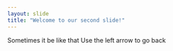 ```yaml
---
layout: slide
title: "Welcome to our second slide!"
---
```

Sometimes it be like that
Use the left arrow to go back
